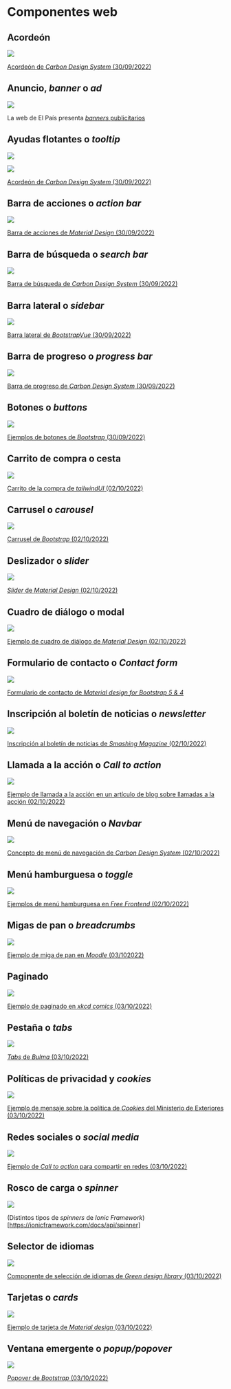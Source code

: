 # Componentes web

## Acordeón

![](/assets//images/accordion.png)

[Acordeón de *Carbon Design System* (30/09/2022)](https://carbondesignsystem.com/components/accordion/usage/)

## Anuncio, *banner* o *ad*

![](/assets/images/banner.png)

La web de El País presenta [*banners* publicitarios](https://elpais.com/)

## Ayudas flotantes o *tooltip*

![](/assets/images/tooltip.png)

![](/assets/images/definition-tooltip.png)

[Acordeón de *Carbon Design System* (30/09/2022)](https://carbondesignsystem.com/components/tooltip/usage/)

## Barra de acciones o *action bar*

![](/assets/images/action-bar.png)

[Barra de acciones de *Material Design* (30/09/2022)](https://material.io/components/app-bars-top)

## Barra de búsqueda o *search bar*

![](/assets/images/search-bar.png)

[Barra de búsqueda de *Carbon Design System* (30/09/2022)](https://carbondesignsystem.com/components/tooltip/usage/)

## Barra lateral o *sidebar*

![](/assets/images/sidebar.png)

[Barra lateral de *BootstrapVue* (30/09/2022)](https://bootstrap-vue.org/docs/components/sidebar)

## Barra de progreso o *progress bar*

![](/assets/images/progress-bar.png)

[Barra de progreso de *Carbon Design System* (30/09/2022)](https://carbondesignsystem.com/components/progress-bar/style)

## Botones o *buttons*

![](/assets/images/buttons.png)

[Ejemplos de botones de *Bootstrap* (30/09/2022)](https://getbootstrap.com/docs/5.2/components/buttons/#examples)

## Carrito de compra o cesta

![](/assets/images/shopping-cart.png)

[Carrito de la compra de *tailwindUI* (02/10/2022)](https://tailwindui.com/components/ecommerce/components/shopping-carts)

## Carrusel o *carousel*

![](/assets/images/carousel.png)

[Carrusel de *Bootstrap* (02/10/2022)](https://getbootstrap.com/docs/4.0/components/carousel/)

## Deslizador o *slider*

![](/assets/images/slider.png)

[*Slider* de *Material Design* (02/10/2022)](https://material.io/components/sliders)

## Cuadro de diálogo o modal

![](/assets/images/modal.png)

[Ejemplo de cuadro de diálogo de *Material Design* (02/10/2022)](https://material.io/components/dialogs)

## Formulario de contacto o *Contact form*

![](/assets/images/contact-form.png)

[Formulario de contacto de *Material design for Bootstrap 5 & 4*](https://mdbootstrap.com/docs/angular/extended/contact/)

## Inscripción al boletín de noticias o *newsletter*

![](/assets/images/newsletter.png)

[Inscripción al boletín de noticias de *Smashing Magazine* (02/10/2022)](https://www.smashingmagazine.com/)

## Llamada a la acción o *Call to action*

![](/assets/images/call-to-action.png)

[Ejemplo de llamada a la acción en un artículo de blog sobre llamadas a la acción (02/10/2022)](https://blog.hubspot.com/marketing/8-types-ctas-website-list)

## Menú de navegación o *Navbar*

![](/assets/images/navbar.png)

[Concepto de menú de navegación de *Carbon Design System* (02/10/2022)](https://carbondesignsystem.com/patterns/global-header/)

## Menú hamburguesa o *toggle*

![](/assets/images/toggle-menu.png)

[Ejemplos de menú hamburguesa en *Free Frontend* (02/10/2022)](https://freefrontend.com/css-toggle-menus/)

## Migas de pan o *breadcrumbs*

![](/assets/images/breadcrumbs.png)

[Ejemplo de miga de pan en *Moodle* (03/102022)](https://carbondesignsystem.com/components/breadcrumb/usage/)

## Paginado

![](/assets/images/pagination-example.png)

[Ejemplo de paginado en *xkcd comics* (03/10/2022)](https://xkcd-dagore-dev.vercel.app/comic/1012)

## Pestaña o *tabs*

![](/assets/images/tabs.png)

[*Tabs* de *Bulma* (03/10/2022)](https://bulma.io/documentation/components/tabs/)

## Políticas de privacidad y *cookies*

![](/assets/images/cookies.png)

[Ejemplo de mensaje sobre la política de *Cookies* del Ministerio de Exteriores (03/10/2022)](https://www.exteriores.gob.es/es/Paginas/Cookies.aspx)

## Redes sociales o *social media*

![](/assets/images/social-media.png)

[Ejemplo de *Call to action* para compartir en redes (03/10/2022)](https://blog.hubspot.com/marketing/8-types-ctas-website-list)

## Rosco de carga o *spinner*

![](/assets/images/spinners.png)

(Distintos tipos de *spinners* de *Ionic Framework*)[https://ionicframework.com/docs/api/spinner]

## Selector de idiomas

![](/assets/images/language-selector.png)

[Componente de selección de idiomas de *Green design library* (03/10/2022)](https://designlibrary.sebgroup.com/components/component-languageselector)

## Tarjetas o *cards*

![](/assets/images/card.png)

[Ejemplo de tarjeta de *Material design* (03/10/2022)](https://material.io/components/cards)

## Ventana emergente o *popup/popover*

![](/assets/images/popover.png)

[*Popover* de *Bootstrap* (03/10/2022)](https://getbootstrap.com/docs/4.0/components/popovers/)
